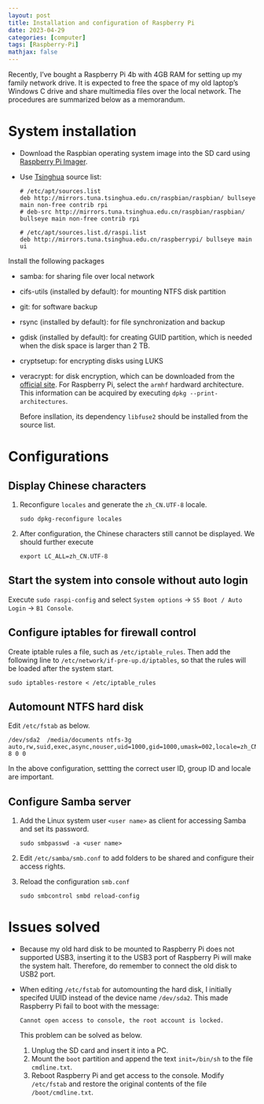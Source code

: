 ```yaml
---
layout: post
title: Installation and configuration of Raspberry Pi
date: 2023-04-29
categories: [computer]
tags: [Raspberry-Pi]
mathjax: false
---
```


Recently, I&rsquo;ve bought a Raspberry Pi 4b with 4GB RAM for setting up
my family network drive. It is expected to free the space of my old
laptop&rsquo;s Windows C drive and share multimedia files over the local
network. The procedures are summarized below as a memorandum.

# System installation

-   Download the Raspbian operating system image into the SD card using [Raspberry Pi Imager](https://www.raspberrypi.com/software/).
-   Use [Tsinghua](https://mirrors.tuna.tsinghua.edu.cn/help/raspbian/) source list:
    
        # /etc/apt/sources.list
        deb http://mirrors.tuna.tsinghua.edu.cn/raspbian/raspbian/ bullseye main non-free contrib rpi
        # deb-src http://mirrors.tuna.tsinghua.edu.cn/raspbian/raspbian/ bullseye main non-free contrib rpi
        
        # /etc/apt/sources.list.d/raspi.list
        deb http://mirrors.tuna.tsinghua.edu.cn/raspberrypi/ bullseye main ui


Install the following packages

-   samba: for sharing file over local network
-   cifs-utils (installed by default): for mounting NTFS disk partition
-   git: for software backup
-   rsync (installed by default): for file synchronization and backup
-   gdisk (installed by default): for creating GUID partition, which is needed when the disk space is larger than 2 TB.
-   cryptsetup: for encrypting disks using LUKS
-   veracrypt: for disk encryption, which can be downloaded from the [official site](https://www.veracrypt.fr/en/Downloads.html). For Raspberry Pi, select the `armhf` hardward architecture. This information can be acquired by executing `dpkg --print-architectures`.
    
    Before insllation, its dependency `libfuse2` should be installed from the source list.


# Configurations

## Display Chinese characters

1.  Reconfigure `locales` and generate the `zh_CN.UTF-8` locale.
    
        sudo dpkg-reconfigure locales
2.  After configuration, the Chinese characters still cannot be displayed. We should further execute
    
        export LC_ALL=zh_CN.UTF-8


## Start the system into console without auto login

Execute `sudo raspi-config` and select `System options` → `S5 Boot / Auto Login` → `B1 Console`.


## Configure iptables for firewall control

Create iptable rules a file, such as `/etc/iptable_rules`. Then add the following line to `/etc/network/if-pre-up.d/iptables`, so that the rules will be loaded after the system start.

    sudo iptables-restore < /etc/iptable_rules


## Automount NTFS hard disk

Edit `/etc/fstab` as below.

    /dev/sda2  /media/documents ntfs-3g auto,rw,suid,exec,async,nouser,uid=1000,gid=1000,umask=002,locale=zh_CN.UTF-8 0 0

In the above configuration, settting the correct user ID, group ID and locale are important.


## Configure Samba server

1.  Add the Linux system user `<user name>` as client for accessing Samba and set its password.
    
        sudo smbpasswd -a <user name>
2.  Edit `/etc/samba/smb.conf` to add folders to be shared and configure their access rights.
3.  Reload the configuration `smb.conf`
    
        sudo smbcontrol smbd reload-config


# Issues solved

-   Because my old hard disk to be mounted to Raspberry Pi does not supported USB3, inserting it to the USB3 port of Raspberry Pi will make the system halt. Therefore, do remember to connect the old disk to USB2 port.
-   When editing `/etc/fstab` for automounting the hard disk, I initially specifed UUID instead of the device name `/dev/sda2`. This made Raspberry Pi fail to boot with the message:
    
        Cannot open access to console, the root account is locked.
    
    This problem can be solved as below.
    
    1.  Unplug the SD card and insert it into a PC.
    2.  Mount the `boot` partition and append the text `init=/bin/sh` to the file `cmdline.txt`.
    3.  Reboot Raspberry Pi and get access to the console. Modify `/etc/fstab` and restore the original contents of the file `/boot/cmdline.txt`.
